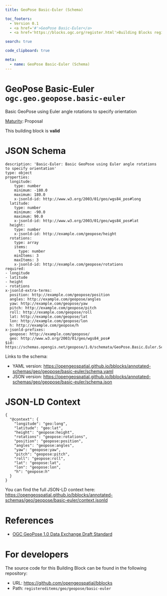 ```yaml
---
title: GeoPose Basic-Euler (Schema)

toc_footers:
  - Version 0.1
  - <a href='#'>GeoPose Basic-Euler</a>
  - <a href='https://blocks.ogc.org/register.html'>Building Blocks register</a>

search: true

code_clipboard: true

meta:
  - name: GeoPose Basic-Euler (Schema)
---
```



# GeoPose Basic-Euler `ogc.geo.geopose.basic-euler`

Basic GeoPose using Euler angle rotations to specify orientation

[Maturity](https://github.com/cportele/ogcapi-building-blocks#building-block-maturity): Proposal

<aside class="success">
This building block is <strong>valid</strong>
</aside>


# JSON Schema

```yaml--schema
description: 'Basic-Euler: Basic GeoPose using Euler angle rotations to specify orientation'
type: object
properties:
  longitude:
    type: number
    minimum: -180.0
    maximum: 180.0
    x-jsonld-id: http://www.w3.org/2003/01/geo/wgs84_pos#long
  latitude:
    type: number
    minimum: -90.0
    maximum: 90.0
    x-jsonld-id: http://www.w3.org/2003/01/geo/wgs84_pos#lat
  height:
    type: number
    x-jsonld-id: http://example.com/geopose/height
  rotations:
    type: array
    items:
      type: number
    minItems: 3
    maxItems: 3
    x-jsonld-id: http://example.com/geopose/rotations
required:
- longitude
- latitude
- height
- rotations
x-jsonld-extra-terms:
  position: http://example.com/geopose/position
  angles: http://example.com/geopose/angles
  yaw: http://example.com/geopose/yaw
  pitch: http://example.com/geopose/pitch
  roll: http://example.com/geopose/roll
  lat: http://example.com/geopose/lat
  lon: http://example.com/geopose/lon
  h: http://example.com/geopose/h
x-jsonld-prefixes:
  geopose: http://example.com/geopose/
  geo: http://www.w3.org/2003/01/geo/wgs84_pos#
$id: https://schemas.opengis.net/geopose/1.0/schemata/GeoPose.Basic.Euler.Schema.json

```

Links to the schema:

* YAML version: <a href="https://opengeospatial.github.io/bblocks/annotated-schemas/geo/geopose/basic-euler/schema.yaml" target="_blank">https://opengeospatial.github.io/bblocks/annotated-schemas/geo/geopose/basic-euler/schema.yaml</a>
* JSON version: <a href="https://opengeospatial.github.io/bblocks/annotated-schemas/geo/geopose/basic-euler/schema.json" target="_blank">https://opengeospatial.github.io/bblocks/annotated-schemas/geo/geopose/basic-euler/schema.json</a>


# JSON-LD Context

```json--ldContext
{
  "@context": {
    "longitude": "geo:long",
    "latitude": "geo:lat",
    "height": "geopose:height",
    "rotations": "geopose:rotations",
    "position": "geopose:position",
    "angles": "geopose:angles",
    "yaw": "geopose:yaw",
    "pitch": "geopose:pitch",
    "roll": "geopose:roll",
    "lat": "geopose:lat",
    "lon": "geopose:lon",
    "h": "geopose:h"
  }
}
```

You can find the full JSON-LD context here:
<a href="https://opengeospatial.github.io/bblocks/annotated-schemas/geo/geopose/basic-euler/context.jsonld" target="_blank">https://opengeospatial.github.io/bblocks/annotated-schemas/geo/geopose/basic-euler/context.jsonld</a>

# References

* [OGC GeoPose 1.0 Data Exchange Draft Standard](https://docs.ogc.org/dis/21-056r10/21-056r10.html)

# For developers

The source code for this Building Block can be found in the following repository:

* URL: <a href="https://github.com/opengeospatial/bblocks" target="_blank">https://github.com/opengeospatial/bblocks</a>
* Path: `registereditems/geo/geopose/basic-euler`

